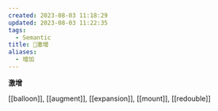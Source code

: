 ```yaml
---
created: 2023-08-03 11:18:29
updated: 2023-08-03 11:22:35
tags:
  - Semantic
title: 📖激增
aliases:
  - 增加
---
```


<pre><strong>激增</strong></pre>
[[balloon]], [[augment]], [[expansion]], [[mount]], [[redouble]]